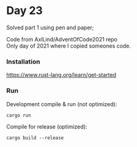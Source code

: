 # Day 23


Solved part 1 using pen and paper;  

Code from AxlLind/AdventOfCode2021 repo  
Only day of 2021 where I copied someones code.  


### Installation

https://www.rust-lang.org/learn/get-started

### Run

Development compile & run (not optimized):

```
cargo run
```

Compile for release (optimized):

```
cargo build --release
```

